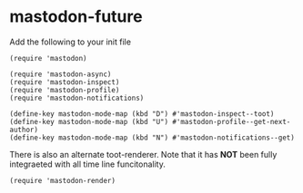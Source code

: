 # mastodon-future
Add the following to your init file

``` elisp
(require 'mastodon)

(require 'mastodon-async)
(require 'mastodon-inspect)
(require 'mastodon-profile)
(require 'mastodon-notifications)

(define-key mastodon-mode-map (kbd "D") #'mastodon-inspect--toot)
(define-key mastodon-mode-map (kbd "U") #'mastodon-profile--get-next-author)
(define-key mastodon-mode-map (kbd "N") #'mastodon-notifications--get)
```

There is also an alternate toot-renderer. Note that it has **NOT** been fully integraeted with all time line funcitonality.

``` elsip
(require 'mastodon-render)
```
